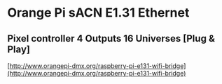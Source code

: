 # Orange Pi sACN E1.31 Ethernet
## Pixel controller 4 Outputs 16 Universes [Plug & Play]

[http://www.orangepi-dmx.org/raspberry-pi-e131-wifi-bridge](http://www.orangepi-dmx.org/raspberry-pi-e131-wifi-bridge)